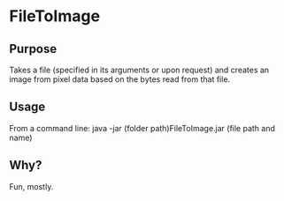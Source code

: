 # FileToImage

## Purpose

Takes a file (specified in its arguments or upon request) and creates an image from pixel data based on the bytes read from that file.

## Usage

From a command line:
java -jar (folder path)FileToImage.jar (file path and name)

## Why?
Fun, mostly.
